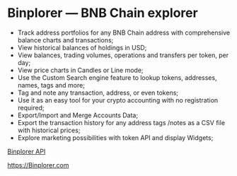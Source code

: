 # Binplorer — BNB Chain explorer

* Track address portfolios for any BNB Chain address with comprehensive balance charts and transactions;
* View historical balances of holdings in USD;
* View balances, trading volumes, operations and transfers per token, per day;
* View price charts in Candles or Line mode;
* Use the Custom Search engine feature to lookup tokens, addresses, names, tags and more;
* Tag and note any transaction, address, or even tokens;
* Use it as an easy tool for your crypto accounting with no registration required;
* Export/Import and Merge Accounts Data;
* Export the transaction history for any address tags /notes as a CSV file with historical prices;
* Explore marketing possibilities with token API and display Widgets;

[Binplorer API](https://github.com/amilabs/Binplorer/wiki/Binplorer-API)

https://Binplorer.com
